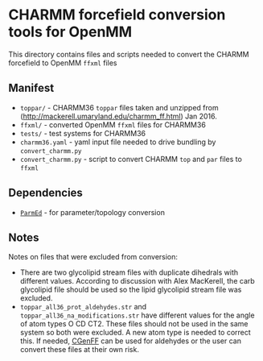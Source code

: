 # CHARMM forcefield conversion tools for OpenMM

This directory contains files and scripts needed to convert the CHARMM forcefield to OpenMM `ffxml` files

## Manifest
* `toppar/` - CHARMM36 `toppar` files taken and unzipped from (http://mackerell.umaryland.edu/charmm_ff.html) Jan 2016.
* `ffxml/` - converted OpenMM `ffxml` files for CHARMM36
* `tests/` - test systems for CHARMM36
* `charmm36.yaml` - yaml input file needed to drive bundling by `convert_charmm.py`
* `convert_charmm.py` - script to convert CHARMM `top` and `par` files to `ffxml`

## Dependencies
* [`ParmEd`](https://github.com/parmed/parmed) - for parameter/topology conversion

## Notes

Notes on files that were excluded from conversion:

* There are two glycolipid stream files with duplicate dihedrals with different values.
According to discussion with Alex MacKerell, the carb glycolipid file should be used so the lipid glycolipid stream file was excluded.
* `toppar_all36_prot_aldehydes.str` and `toppar_all36_na_modifications.str` have different values for the angle of atom types O CD CT2.
These files should not be used in the same system so both were excluded.  A new atom type is needed to correct this.
If needed, [CGenFF](https://cgenff.paramchem.org/) can be used for aldehydes or the user can convert these files at their own risk.
